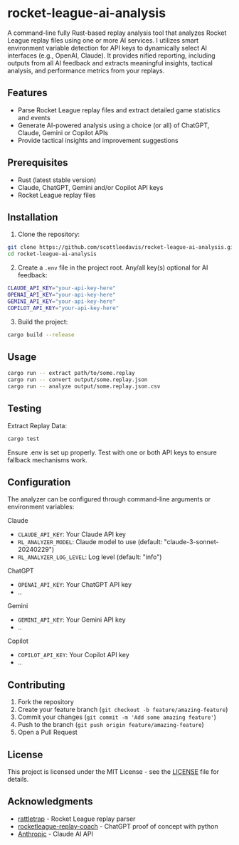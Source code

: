 # rocket-league-ai-analysis

A command-line fully Rust-based replay analysis tool that analyzes Rocket League replay files using one or more AI services.  I utilizes smart environment variable detection for API keys to dynamically select AI interfaces (e.g., OpenAI, Claude).
It provides nified reporting, including outputs from all AI feedback and extracts meaningful insights, tactical analysis, and performance metrics from your replays.

## Features

- Parse Rocket League replay files and extract detailed game statistics and events
- Generate AI-powered analysis using a choice (or all) of ChatGPT, Claude, Gemini or Copilot APIs
- Provide tactical insights and improvement suggestions

## Prerequisites

- Rust (latest stable version)
- Claude, ChatGPT, Gemini and/or Copilot API keys
- Rocket League replay files

## Installation

1. Clone the repository:
```bash
git clone https://github.com/scottleedavis/rocket-league-ai-analysis.git
cd rocket-league-ai-analysis
```

2. Create a `.env` file in the project root.  Any/all key(s) optional for AI feedback:
```bash
CLAUDE_API_KEY="your-api-key-here"
OPENAI_API_KEY="your-api-key-here"
GEMINI_API_KEY="your-api-key-here"
COPILOT_API_KEY="your-api-key-here"
```

3. Build the project:
```bash
cargo build --release
```

## Usage

```bash
cargo run -- extract path/to/some.replay
cargo run -- convert output/some.replay.json
cargo run -- analyze output/some.replay.json.csv
```


## Testing

Extract Replay Data:
```bash
cargo test
```

Ensure .env is set up properly.
Test with one or both API keys to ensure fallback mechanisms work.

## Configuration

The analyzer can be configured through command-line arguments or environment variables:

Claude
- `CLAUDE_API_KEY`: Your Claude API key
- `RL_ANALYZER_MODEL`: Claude model to use (default: "claude-3-sonnet-20240229")
- `RL_ANALYZER_LOG_LEVEL`: Log level (default: "info")


ChatGPT
- `OPENAI_API_KEY`: Your ChatGPT API key 
- ..


Gemini
- `GEMINI_API_KEY`: Your Gemini API key
- ..


Copilot
- `COPILOT_API_KEY`: Your Copilot API key
- ..



## Contributing

1. Fork the repository
2. Create your feature branch (`git checkout -b feature/amazing-feature`)
3. Commit your changes (`git commit -m 'Add some amazing feature'`)
4. Push to the branch (`git push origin feature/amazing-feature`)
5. Open a Pull Request

## License

This project is licensed under the MIT License - see the [LICENSE](LICENSE) file for details.

## Acknowledgments

- [rattletrap](https://github.com/tfausak/rattletrap) - Rocket League replay parser
- [rocketleague-replay-coach](https://github.com/scottleedavis/rocketleague-replay-coach) - ChatGPT proof of concept with python
- [Anthropic](https://anthropic.com) - Claude AI API